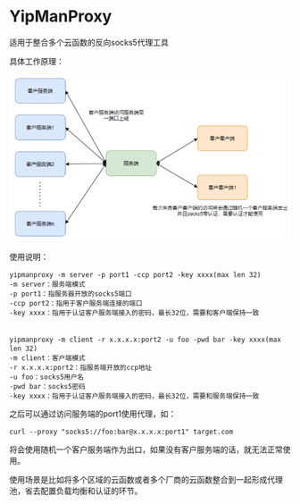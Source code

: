 # YipManProxy
适用于整合多个云函数的反向socks5代理工具

具体工作原理：

![image](https://raw.githubusercontent.com/Y4nTsing/YipManProxy/main/%E8%AF%B4%E6%98%8E%E5%9B%BE.png)

使用说明：
```
yipmanproxy -m server -p port1 -ccp port2 -key xxxx(max len 32)
-m server：服务端模式
-p port1：指服务器开放的socks5端口
-ccp port2：指用于客户服务端连接的端口
-key xxxx：指用于认证客户服务端接入的密码，最长32位，需要和客户端保持一致


yipmanproxy -m client -r x.x.x.x:port2 -u foo -pwd bar -key xxxx(max len 32)
-m client：客户端模式
-r x.x.x.x:port2：指服务端开放的ccp地址
-u foo：socks5用户名
-pwd bar：socks5密码
-key xxxx：指用于认证客户服务端接入的密码，最长32位，需要和服务端保持一致
```
之后可以通过访问服务端的port1使用代理，如：
```
curl --proxy "socks5://foo:bar@x.x.x.x:port1" target.com
```
将会使用随机一个客户服务端作为出口，如果没有客户服务端的话，就无法正常使用。

使用场景是比如将多个区域的云函数或者多个厂商的云函数整合到一起形成代理池，省去配置负载均衡和认证的环节。
